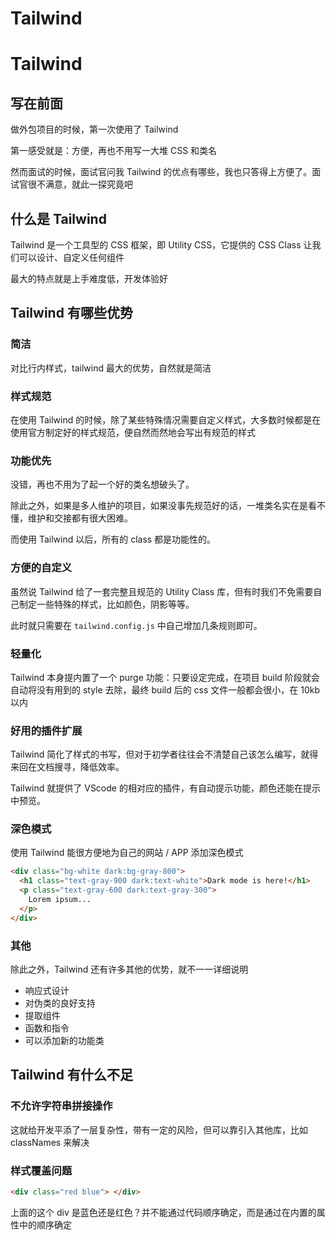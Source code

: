 # Tailwind


# Tailwind

## 写在前面

做外包项目的时候，第一次使用了 Tailwind

第一感受就是：方便，再也不用写一大堆 CSS 和类名

然而面试的时候，面试官问我 Tailwind 的优点有哪些，我也只答得上方便了。面试官很不满意，就此一探究竟吧

## 什么是 Tailwind

Tailwind 是一个工具型的 CSS 框架，即 Utility CSS，它提供的 CSS Class 让我们可以设计、自定义任何组件

最大的特点就是上手难度低，开发体验好

## Tailwind 有哪些优势

### 简洁

对比行内样式，tailwind 最大的优势，自然就是简洁

### 样式规范

在使用 Tailwind 的时候，除了某些特殊情况需要自定义样式，大多数时候都是在使用官方制定好的样式规范，便自然而然地会写出有规范的样式

### 功能优先

没错，再也不用为了起一个好的类名想破头了。

除此之外，如果是多人维护的项目，如果没事先规范好的话，一堆类名实在是看不懂，维护和交接都有很大困难。

而使用 Tailwind 以后，所有的 class 都是功能性的。

### 方便的自定义

虽然说 Tailwind 给了一套完整且规范的 Utility Class 库，但有时我们不免需要自己制定一些特殊的样式，比如颜色，阴影等等。

此时就只需要在 `tailwind.config.js` 中自己增加几条规则即可。

### 轻量化

Tailwind 本身提内置了一个 purge 功能：只要设定完成，在项目 build 阶段就会自动将没有用到的 style 去除，最终 build 后的 css 文件一般都会很小，在 10kb 以内

### 好用的插件扩展

Tailwind 简化了样式的书写，但对于初学者往往会不清楚自己该怎么编写，就得来回在文档搜寻，降低效率。

Tailwind 就提供了 VScode 的相对应的插件，有自动提示功能，颜色还能在提示中预览。

### 深色模式

使用 Tailwind 能很方便地为自己的网站 / APP 添加深色模式

```html
<div class="bg-white dark:bg-gray-800">
  <h1 class="text-gray-900 dark:text-white">Dark mode is here!</h1>
  <p class="text-gray-600 dark:text-gray-300">
    Lorem ipsum...
  </p>
</div>
```

### 其他

除此之外，Tailwind 还有许多其他的优势，就不一一详细说明

- 响应式设计
- 对伪类的良好支持
- 提取组件
- 函数和指令
- 可以添加新的功能类

## Tailwind 有什么不足

### 不允许字符串拼接操作

这就给开发平添了一层复杂性，带有一定的风险，但可以靠引入其他库，比如 classNames 来解决

### 样式覆盖问题

```html
<div class="red blue"> </div>
```

上面的这个 div 是蓝色还是红色？并不能通过代码顺序确定，而是通过在内置的属性中的顺序确定










